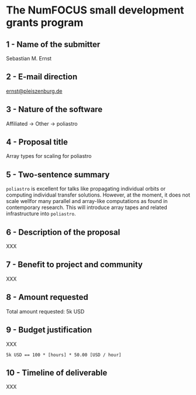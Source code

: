 The NumFOCUS small development grants program
=============================================

1 - Name of the submitter
---------------------

Sebastian M. Ernst


2 - E-mail direction
--------------------

ernst@pleiszenburg.de


3 - Nature of the software
--------------------------

Affiliated -> Other -> poliastro


4 - Proposal title
------------------

Array types for scaling for poliastro


5 - Two-sentence summary
------------------------

`poliastro` is excellent for talks like propagating individual orbits or computing individual transfer solutions. However, at the moment, it does not scale wellfor many parallel and array-like computations as found in contemporary research. This will introduce array tapes and related infrastructure into `poliastro`.


6 - Description of the proposal
-------------------------------

XXX


7 - Benefit to project and community
-------------------------------------

XXX


8 - Amount requested
--------------------

Total amount requested: 5k USD


9 - Budget justification
------------------------

XXX

`5k USD == 100 * [hours] * 50.00 [USD / hour]`


10 - Timeline of deliverable
-----------------------------

XXX
